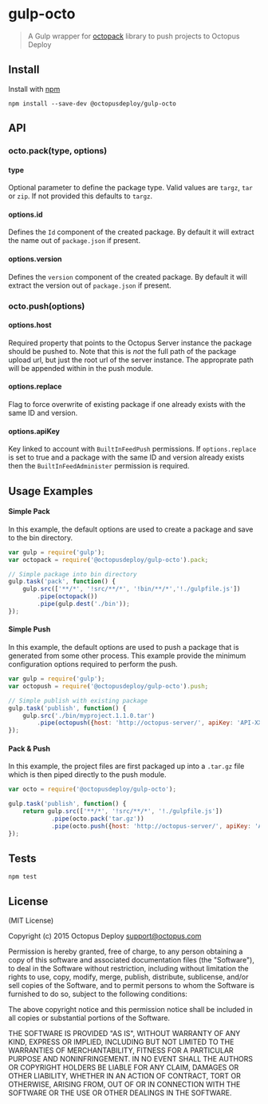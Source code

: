 # gulp-octo

> A Gulp wrapper for [octopack](https://github.com/OctopusDeploy/octopackjs) library to push projects to Octopus Deploy

## Install

Install with [npm](https://npmjs.org/package/@octopusdeploy/gulp-octo)

```shell
npm install --save-dev @octopusdeploy/gulp-octo
```

## API

### octo.pack(type, options)

#### type
Optional parameter to define the package type. Valid values are `targz`, `tar` or `zip`. If not provided this defaults to `targz`.

#### options.id
Defines the `Id` component of the created package. By default it will extract the name out of `package.json` if present.

#### options.version
Defines the `version` component of the created package. By default it will extract the version out of `package.json` if present.

### octo.push(options)

#### options.host
Required property that points to the Octopus Server instance the package should be pushed to. Note that this is _not_ the full path of the package upload url, but just the root url of the server instance. The approprate path will be appended within in the push module.

#### options.replace
Flag to force overwrite of existing package if one already exists with the same ID and version.

#### options.apiKey
Key linked to account with `BuiltInFeedPush` permissions. 
If `options.replace` is set to true and a package with the same ID and version already exists then the `BuiltInFeedAdminister` permission is required.


## Usage Examples

#### Simple Pack
In this example, the default options are used to create a package and save to the bin directory.
```js
var gulp = require('gulp');
var octopack = require('@octopusdeploy/gulp-octo').pack;

// Simple package into bin directory
gulp.task('pack', function() {
    gulp.src(['**/*', '!src/**/*', '!bin/**/*','!./gulpfile.js'])
        .pipe(octopack())
		.pipe(gulp.dest('./bin'));
});
```

#### Simple Push
In this example, the default options are used to push a package that is generated from some other process. This example provide the minimum configuration options required to perform the push. 

```js
var gulp = require('gulp');
var octopush = require('@octopusdeploy/gulp-octo').push;

// Simple publish with existing package
gulp.task('publish', function() {
    gulp.src('./bin/myproject.1.1.0.tar')
        .pipe(octopush({host: 'http://octopus-server/', apiKey: 'API-XXXXXXXXX'});
});
```

#### Pack & Push
In this example, the project files are first packaged up into a `.tar.gz` file which is then piped directly to the push module. 

```js
var octo = require('@octopusdeploy/gulp-octo');

gulp.task('publish', function() {
	return gulp.src(['**/*', '!src/**/*', '!./gulpfile.js'])
			.pipe(octo.pack('tar.gz'))
			.pipe(octo.push({host: 'http://octopus-server/', apiKey: 'API-XXXXXXXXX'});
});
```


## Tests
```
npm test
```

## License

(MIT License)

Copyright (c) 2015 Octopus Deploy support@octopus.com

Permission is hereby granted, free of charge, to any person obtaining a copy of this software and associated documentation files (the "Software"), to deal in the Software without restriction, including without limitation the rights to use, copy, modify, merge, publish, distribute, sublicense, and/or sell copies of the Software, and to permit persons to whom the Software is furnished to do so, subject to the following conditions:

The above copyright notice and this permission notice shall be included in all copies or substantial portions of the Software.

THE SOFTWARE IS PROVIDED "AS IS", WITHOUT WARRANTY OF ANY KIND, EXPRESS OR IMPLIED, INCLUDING BUT NOT LIMITED TO THE WARRANTIES OF MERCHANTABILITY, FITNESS FOR A PARTICULAR PURPOSE AND NONINFRINGEMENT. IN NO EVENT SHALL THE AUTHORS OR COPYRIGHT HOLDERS BE LIABLE FOR ANY CLAIM, DAMAGES OR OTHER LIABILITY, WHETHER IN AN ACTION OF CONTRACT, TORT OR OTHERWISE, ARISING FROM, OUT OF OR IN CONNECTION WITH THE SOFTWARE OR THE USE OR OTHER DEALINGS IN THE SOFTWARE.

